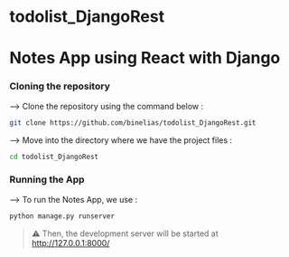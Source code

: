 # todolist_DjangoRest


# Notes App using React with Django
</div>

### Cloning the repository

--> Clone the repository using the command below :
```bash
git clone https://github.com/binelias/todolist_DjangoRest.git

```

--> Move into the directory where we have the project files : 
```bash
cd todolist_DjangoRest

```


### Running the App

--> To run the Notes App, we use :
```bash
python manage.py runserver
```

> ⚠ Then, the development server will be started at http://127.0.0.1:8000/

#



